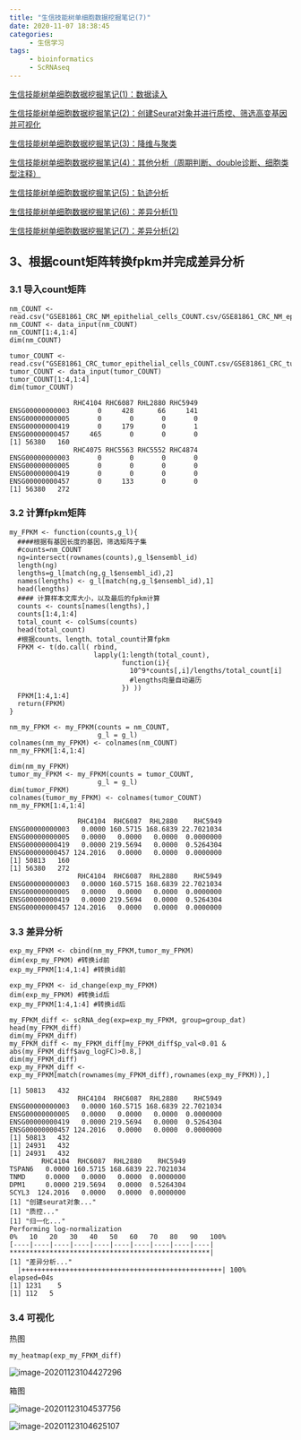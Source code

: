 ```yaml
---
title: "生信技能树单细胞数据挖掘笔记(7)"
date: 2020-11-07 18:38:45
categories:
     - 生信学习
tags:
     - bioinformatics
     - ScRNAseq
---
```


[生信技能树单细胞数据挖掘笔记(1)：数据读入](https://www.zhouxiaozhao.cn/2020/10/24/ScRNAseq(7)/)

[生信技能树单细胞数据挖掘笔记(2)：创建Seurat对象并进行质控、筛选高变基因并可视化](https://www.zhouxiaozhao.cn/2020/10/27/ScRNAseq(8)/)

[生信技能树单细胞数据挖掘笔记(3)：降维与聚类](https://www.zhouxiaozhao.cn/2020/10/29/ScRNAseq(9)/)

[生信技能树单细胞数据挖掘笔记(4)：其他分析（周期判断、double诊断、细胞类型注释）](https://www.zhouxiaozhao.cn/2020/10/31/ScRNAseq(10)/)

[生信技能树单细胞数据挖掘笔记(5)：轨迹分析](https://www.zhouxiaozhao.cn/2020/11/03/ScRNAseq(11)/)

[生信技能树单细胞数据挖掘笔记(6)：差异分析(1)](https://www.zhouxiaozhao.cn/2020/11/05/ScRNAseq(12)/)

[生信技能树单细胞数据挖掘笔记(7)：差异分析(2)](https://www.zhouxiaozhao.cn/2020/11/07/ScRNAseq(13)/)



## 3、根据count矩阵转换fpkm并完成差异分析

### 3.1 导入count矩阵

```
nm_COUNT <- read.csv("GSE81861_CRC_NM_epithelial_cells_COUNT.csv/GSE81861_CRC_NM_epithelial_cells_COUNT.csv")
nm_COUNT <- data_input(nm_COUNT)
nm_COUNT[1:4,1:4]
dim(nm_COUNT)

tumor_COUNT <- read.csv("GSE81861_CRC_tumor_epithelial_cells_COUNT.csv/GSE81861_CRC_tumor_epithelial_cells_COUNT.csv")
tumor_COUNT <- data_input(tumor_COUNT)
tumor_COUNT[1:4,1:4]
dim(tumor_COUNT)

                RHC4104 RHC6087 RHL2880 RHC5949
ENSG00000000003       0     428      66     141
ENSG00000000005       0       0       0       0
ENSG00000000419       0     179       0       1
ENSG00000000457     465       0       0       0
[1] 56380   160
                RHC4075 RHC5563 RHC5552 RHC4874
ENSG00000000003       0       0       0       0
ENSG00000000005       0       0       0       0
ENSG00000000419       0       0       0       0
ENSG00000000457       0     133       0       0
[1] 56380   272
```

### 3.2 计算fpkm矩阵

```
my_FPKM <- function(counts,g_l){
  ####根据有基因长度的基因，筛选矩阵子集
  #counts=nm_COUNT
  ng=intersect(rownames(counts),g_l$ensembl_id)
  length(ng)
  lengths=g_l[match(ng,g_l$ensembl_id),2]
  names(lengths) <- g_l[match(ng,g_l$ensembl_id),1]
  head(lengths)
  #### 计算样本文库大小，以及最后的fpkm计算
  counts <- counts[names(lengths),]
  counts[1:4,1:4]
  total_count <- colSums(counts)
  head(total_count)
  #根据counts、length、total_count计算fpkm
  FPKM <- t(do.call( rbind,
                     lapply(1:length(total_count),
                            function(i){
                              10^9*counts[,i]/lengths/total_count[i]
                              #lengths向量自动遍历
                            }) ))
  FPKM[1:4,1:4]
  return(FPKM)
}

nm_my_FPKM <- my_FPKM(counts = nm_COUNT,
                      g_l = g_l)
colnames(nm_my_FPKM) <- colnames(nm_COUNT)
nm_my_FPKM[1:4,1:4]

dim(nm_my_FPKM)
tumor_my_FPKM <- my_FPKM(counts = tumor_COUNT,
                      g_l = g_l)
dim(tumor_FPKM)
colnames(tumor_my_FPKM) <- colnames(tumor_COUNT)
nm_my_FPKM[1:4,1:4]

                 RHC4104  RHC6087  RHL2880    RHC5949
ENSG00000000003   0.0000 160.5715 168.6839 22.7021034
ENSG00000000005   0.0000   0.0000   0.0000  0.0000000
ENSG00000000419   0.0000 219.5694   0.0000  0.5264304
ENSG00000000457 124.2016   0.0000   0.0000  0.0000000
[1] 50813   160
[1] 56380   272
                 RHC4104  RHC6087  RHL2880    RHC5949
ENSG00000000003   0.0000 160.5715 168.6839 22.7021034
ENSG00000000005   0.0000   0.0000   0.0000  0.0000000
ENSG00000000419   0.0000 219.5694   0.0000  0.5264304
ENSG00000000457 124.2016   0.0000   0.0000  0.0000000
```

### 3.3 差异分析

```
exp_my_FPKM <- cbind(nm_my_FPKM,tumor_my_FPKM)
dim(exp_my_FPKM) #转换id前
exp_my_FPKM[1:4,1:4] #转换id前

exp_my_FPKM <- id_change(exp_my_FPKM)
dim(exp_my_FPKM) #转换id后
exp_my_FPKM[1:4,1:4] #转换id后

my_FPKM_diff <- scRNA_deg(exp=exp_my_FPKM, group=group_dat)
head(my_FPKM_diff)
dim(my_FPKM_diff)
my_FPKM_diff <- my_FPKM_diff[my_FPKM_diff$p_val<0.01 & abs(my_FPKM_diff$avg_logFC)>0.8,]
dim(my_FPKM_diff)
exp_my_FPKM_diff <- exp_my_FPKM[match(rownames(my_FPKM_diff),rownames(exp_my_FPKM)),]

[1] 50813   432
                 RHC4104  RHC6087  RHL2880    RHC5949
ENSG00000000003   0.0000 160.5715 168.6839 22.7021034
ENSG00000000005   0.0000   0.0000   0.0000  0.0000000
ENSG00000000419   0.0000 219.5694   0.0000  0.5264304
ENSG00000000457 124.2016   0.0000   0.0000  0.0000000
[1] 50813   432
[1] 24931   432
[1] 24931   432
        RHC4104  RHC6087  RHL2880    RHC5949
TSPAN6   0.0000 160.5715 168.6839 22.7021034
TNMD     0.0000   0.0000   0.0000  0.0000000
DPM1     0.0000 219.5694   0.0000  0.5264304
SCYL3  124.2016   0.0000   0.0000  0.0000000
[1] "创建seurat对象..."
[1] "质控..."
[1] "归一化..."
Performing log-normalization
0%   10   20   30   40   50   60   70   80   90   100%
[----|----|----|----|----|----|----|----|----|----|
**************************************************|
[1] "差异分析..."
  |++++++++++++++++++++++++++++++++++++++++++++++++++| 100% elapsed=04s  
[1] 1231    5
[1] 112   5
```

### 3.4 可视化

热图

```
my_heatmap(exp_my_FPKM_diff)
```

![image-20201123104427296](/img/posts/2020.11.07/image-20201123104427296.png)

箱图

![image-20201123104537756](/img/posts/2020.11.07/image-20201123104537756.png)

![image-20201123104625107](/img/posts/2020.11.07/image-20201123104625107.png)

